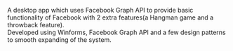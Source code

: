 A desktop app which uses Facebook Graph API to provide basic functionality of Facebook with 2 extra features(a Hangman game and a throwback feature).<br> 
Developed using Winforms, Facebook Graph API and a few design patterns to smooth expanding of the system. 
